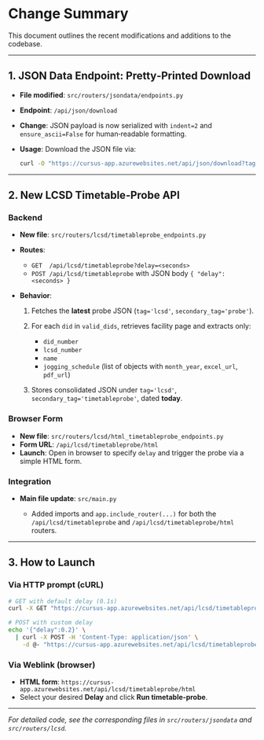 # Change Summary

This document outlines the recent modifications and additions to the codebase.

---

## 1. JSON Data Endpoint: Pretty‑Printed Download

* **File modified**: `src/routers/jsondata/endpoints.py`
* **Endpoint**: `/api/json/download`
* **Change**: JSON payload is now serialized with `indent=2` and `ensure_ascii=False` for human‑readable formatting.
* **Usage**: Download the JSON file via:

  ```bash
  curl -O "https://cursus-app.azurewebsites.net/api/json/download?tag=<TAG>&secondary_tag=<SEC>&year=<YYYY>&month=<MM>&day=<DD>"
  ```

---

## 2. New LCSD Timetable‑Probe API

### Backend

* **New file**: `src/routers/lcsd/timetableprobe_endpoints.py`
* **Routes**:

  * `GET  /api/lcsd/timetableprobe?delay=<seconds>`
  * `POST /api/lcsd/timetableprobe` with JSON body `{ "delay": <seconds> }`
* **Behavior**:

  1. Fetches the **latest** probe JSON (`tag='lcsd'`, `secondary_tag='probe'`).
  2. For each `did` in `valid_dids`, retrieves facility page and extracts only:

     * `did_number`
     * `lcsd_number`
     * `name`
     * `jogging_schedule` (list of objects with `month_year`, `excel_url`, `pdf_url`)
  3. Stores consolidated JSON under `tag='lcsd'`, `secondary_tag='timetableprobe'`, dated **today**.

### Browser Form

* **New file**: `src/routers/lcsd/html_timetableprobe_endpoints.py`
* **Form URL**: `/api/lcsd/timetableprobe/html`
* **Launch**: Open in browser to specify `delay` and trigger the probe via a simple HTML form.

### Integration

* **Main file update**: `src/main.py`

  * Added imports and `app.include_router(...)` for both the `/api/lcsd/timetableprobe` and `/api/lcsd/timetableprobe/html` routers.

---

## 3. How to Launch

### Via HTTP prompt (cURL)

```bash
# GET with default delay (0.1s)
curl -X GET "https://cursus-app.azurewebsites.net/api/lcsd/timetableprobe"

# POST with custom delay
echo '{"delay":0.2}' \
  | curl -X POST -H 'Content-Type: application/json' \
    -d @- "https://cursus-app.azurewebsites.net/api/lcsd/timetableprobe"
```

### Via Weblink (browser)

* **HTML form**: `https://cursus-app.azurewebsites.net/api/lcsd/timetableprobe/html`
* Select your desired **Delay** and click **Run timetable‑probe**.

---

*For detailed code, see the corresponding files in `src/routers/jsondata` and `src/routers/lcsd`.*
